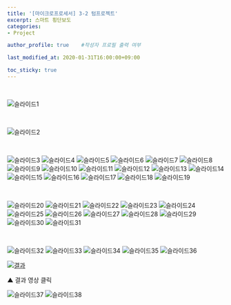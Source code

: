 ```yaml
---
title: '[마이크로프로세서] 3-2 텀프로젝트' 
excerpt: 스마트 횡단보도
categories:
- Project

author_profile: true    #작성자 프로필 출력 여부

last_modified_at: 2020-01-31T16:00:00+09:00

toc_sticky: true
---
```

<br>

![슬라이드1](https://user-images.githubusercontent.com/47733530/73521972-b4371980-444a-11ea-8189-2db7d9c9b66e.PNG)

<br>

![슬라이드2](https://user-images.githubusercontent.com/47733530/73522085-fb250f00-444a-11ea-9cc1-05922ecd2a75.PNG)

<br>

![슬라이드3](https://user-images.githubusercontent.com/47733530/73522086-fbbda580-444a-11ea-80f9-73108d1324f7.PNG)
![슬라이드4](https://user-images.githubusercontent.com/47733530/73522087-fbbda580-444a-11ea-9251-e0940d696422.PNG)
![슬라이드5](https://user-images.githubusercontent.com/47733530/73522088-fbbda580-444a-11ea-840c-ab26e66b6c54.PNG)
![슬라이드6](https://user-images.githubusercontent.com/47733530/73522089-fbbda580-444a-11ea-951b-fa122dc95f19.PNG)
![슬라이드7](https://user-images.githubusercontent.com/47733530/73522091-fc563c00-444a-11ea-8630-490106d970c1.PNG)
![슬라이드8](https://user-images.githubusercontent.com/47733530/73522124-0bd58500-444b-11ea-9104-6657db81c475.PNG)
![슬라이드9](https://user-images.githubusercontent.com/47733530/73522125-0bd58500-444b-11ea-827a-53b98884c204.PNG)
![슬라이드10](https://user-images.githubusercontent.com/47733530/73522126-0c6e1b80-444b-11ea-8c2d-21670e02ab97.PNG)
![슬라이드11](https://user-images.githubusercontent.com/47733530/73522128-0c6e1b80-444b-11ea-9b3a-6a12f7602166.PNG)
![슬라이드12](https://user-images.githubusercontent.com/47733530/73522130-0c6e1b80-444b-11ea-98b2-4972465ece35.PNG)
![슬라이드13](https://user-images.githubusercontent.com/47733530/73522131-0c6e1b80-444b-11ea-8721-32fe00868735.PNG)
![슬라이드14](https://user-images.githubusercontent.com/47733530/73522133-0d06b200-444b-11ea-9357-d0ba4608af7b.PNG)
![슬라이드15](https://user-images.githubusercontent.com/47733530/73522134-0d06b200-444b-11ea-9be8-5d27d090bd5c.PNG)
![슬라이드16](https://user-images.githubusercontent.com/47733530/73522136-0d06b200-444b-11ea-981f-d60adacdefcc.PNG)
![슬라이드17](https://user-images.githubusercontent.com/47733530/73522138-0d06b200-444b-11ea-8c2c-32466c2fd49f.PNG)
![슬라이드18](https://user-images.githubusercontent.com/47733530/73522139-0d9f4880-444b-11ea-86cd-0ca8ef77349c.PNG)
![슬라이드19](https://user-images.githubusercontent.com/47733530/73522141-0d9f4880-444b-11ea-9095-2c2effff2035.PNG)

<br>

![슬라이드20](https://user-images.githubusercontent.com/47733530/73522142-0d9f4880-444b-11ea-9a56-4adcd2b401c2.PNG)
![슬라이드21](https://user-images.githubusercontent.com/47733530/73522144-0d9f4880-444b-11ea-9a98-fe44f41d0f3e.PNG)
![슬라이드22](https://user-images.githubusercontent.com/47733530/73522145-0e37df00-444b-11ea-9c7a-6122c1338725.PNG)
![슬라이드23](https://user-images.githubusercontent.com/47733530/73522148-0e37df00-444b-11ea-9508-2daaa34dd1bd.PNG)
![슬라이드24](https://user-images.githubusercontent.com/47733530/73522150-0e37df00-444b-11ea-96d9-508b8bbdd008.PNG)
![슬라이드25](https://user-images.githubusercontent.com/47733530/73522151-0e37df00-444b-11ea-966f-6d7e213b6f06.PNG)
![슬라이드26](https://user-images.githubusercontent.com/47733530/73522152-0ed07580-444b-11ea-82af-e4415be34b0b.PNG)
![슬라이드27](https://user-images.githubusercontent.com/47733530/73522153-0ed07580-444b-11ea-8f6f-5d3c2d44f453.PNG)
![슬라이드28](https://user-images.githubusercontent.com/47733530/73522154-0ed07580-444b-11ea-9b5e-b071fafebc61.PNG)
![슬라이드29](https://user-images.githubusercontent.com/47733530/73522156-0ed07580-444b-11ea-9603-950f8d93cebd.PNG)
![슬라이드30](https://user-images.githubusercontent.com/47733530/73522157-0f690c00-444b-11ea-9cfd-f3919dbf0a27.PNG)
![슬라이드31](https://user-images.githubusercontent.com/47733530/73522158-0f690c00-444b-11ea-9b59-da3243d1ccd0.PNG)

<br>

![슬라이드32](https://user-images.githubusercontent.com/47733530/73522159-0f690c00-444b-11ea-9b23-5c04e621f99c.PNG)
![슬라이드33](https://user-images.githubusercontent.com/47733530/73522161-0f690c00-444b-11ea-93b7-8c810b017aeb.PNG)
![슬라이드34](https://user-images.githubusercontent.com/47733530/73522162-1001a280-444b-11ea-9782-ba4f49ad07cf.PNG)
![슬라이드35](https://user-images.githubusercontent.com/47733530/73522163-1001a280-444b-11ea-88dd-dffa3c806da9.PNG)
![슬라이드36](https://user-images.githubusercontent.com/47733530/73522164-1001a280-444b-11ea-94e9-95ceedbc68f5.PNG)

[![결과](https://www.youtube.com/watch?v=_eKLK-5hce8/0.jpg)](https://youtu.be/_eKLK-5hce8?t=0s)

▲ 결과 영상 클릭

![슬라이드37](https://user-images.githubusercontent.com/47733530/73522165-109a3900-444b-11ea-9bcb-9423dc028dcb.PNG)
![슬라이드38](https://user-images.githubusercontent.com/47733530/73522166-109a3900-444b-11ea-9461-d95a7cbec54e.PNG)